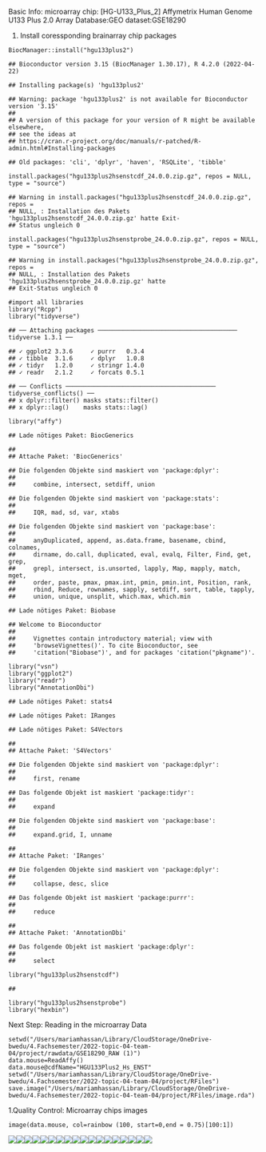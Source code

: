Basic Info: microarray chip: \[HG-U133\_Plus\_2\] Affymetrix Human
Genome U133 Plus 2.0 Array Database:GEO dataset:GSE18290

1.  Install coressponding brainarray chip packages

<!-- -->

    BiocManager::install("hgu133plus2")

    ## Bioconductor version 3.15 (BiocManager 1.30.17), R 4.2.0 (2022-04-22)

    ## Installing package(s) 'hgu133plus2'

    ## Warning: package 'hgu133plus2' is not available for Bioconductor version '3.15'
    ## 
    ## A version of this package for your version of R might be available elsewhere,
    ## see the ideas at
    ## https://cran.r-project.org/doc/manuals/r-patched/R-admin.html#Installing-packages

    ## Old packages: 'cli', 'dplyr', 'haven', 'RSQLite', 'tibble'

    install.packages("hgu133plus2hsenstcdf_24.0.0.zip.gz", repos = NULL, type = "source")

    ## Warning in install.packages("hgu133plus2hsenstcdf_24.0.0.zip.gz", repos =
    ## NULL, : Installation des Pakets 'hgu133plus2hsenstcdf_24.0.0.zip.gz' hatte Exit-
    ## Status ungleich 0

    install.packages("hgu133plus2hsenstprobe_24.0.0.zip.gz", repos = NULL, type = "source")

    ## Warning in install.packages("hgu133plus2hsenstprobe_24.0.0.zip.gz", repos =
    ## NULL, : Installation des Pakets 'hgu133plus2hsenstprobe_24.0.0.zip.gz' hatte
    ## Exit-Status ungleich 0

    #import all libraries
    library("Rcpp")
    library("tidyverse")

    ## ── Attaching packages ─────────────────────────────────────── tidyverse 1.3.1 ──

    ## ✓ ggplot2 3.3.6     ✓ purrr   0.3.4
    ## ✓ tibble  3.1.6     ✓ dplyr   1.0.8
    ## ✓ tidyr   1.2.0     ✓ stringr 1.4.0
    ## ✓ readr   2.1.2     ✓ forcats 0.5.1

    ## ── Conflicts ────────────────────────────────────────── tidyverse_conflicts() ──
    ## x dplyr::filter() masks stats::filter()
    ## x dplyr::lag()    masks stats::lag()

    library("affy")

    ## Lade nötiges Paket: BiocGenerics

    ## 
    ## Attache Paket: 'BiocGenerics'

    ## Die folgenden Objekte sind maskiert von 'package:dplyr':
    ## 
    ##     combine, intersect, setdiff, union

    ## Die folgenden Objekte sind maskiert von 'package:stats':
    ## 
    ##     IQR, mad, sd, var, xtabs

    ## Die folgenden Objekte sind maskiert von 'package:base':
    ## 
    ##     anyDuplicated, append, as.data.frame, basename, cbind, colnames,
    ##     dirname, do.call, duplicated, eval, evalq, Filter, Find, get, grep,
    ##     grepl, intersect, is.unsorted, lapply, Map, mapply, match, mget,
    ##     order, paste, pmax, pmax.int, pmin, pmin.int, Position, rank,
    ##     rbind, Reduce, rownames, sapply, setdiff, sort, table, tapply,
    ##     union, unique, unsplit, which.max, which.min

    ## Lade nötiges Paket: Biobase

    ## Welcome to Bioconductor
    ## 
    ##     Vignettes contain introductory material; view with
    ##     'browseVignettes()'. To cite Bioconductor, see
    ##     'citation("Biobase")', and for packages 'citation("pkgname")'.

    library("vsn")
    library("ggplot2")
    library("readr")
    library("AnnotationDbi")

    ## Lade nötiges Paket: stats4

    ## Lade nötiges Paket: IRanges

    ## Lade nötiges Paket: S4Vectors

    ## 
    ## Attache Paket: 'S4Vectors'

    ## Die folgenden Objekte sind maskiert von 'package:dplyr':
    ## 
    ##     first, rename

    ## Das folgende Objekt ist maskiert 'package:tidyr':
    ## 
    ##     expand

    ## Die folgenden Objekte sind maskiert von 'package:base':
    ## 
    ##     expand.grid, I, unname

    ## 
    ## Attache Paket: 'IRanges'

    ## Die folgenden Objekte sind maskiert von 'package:dplyr':
    ## 
    ##     collapse, desc, slice

    ## Das folgende Objekt ist maskiert 'package:purrr':
    ## 
    ##     reduce

    ## 
    ## Attache Paket: 'AnnotationDbi'

    ## Das folgende Objekt ist maskiert 'package:dplyr':
    ## 
    ##     select

    library("hgu133plus2hsenstcdf")

    ## 

    library("hgu133plus2hsenstprobe")
    library("hexbin")

Next Step: Reading in the microarray Data

    setwd("/Users/mariamhassan/Library/CloudStorage/OneDrive-bwedu/4.Fachsemester/2022-topic-04-team-04/project/rawdata/GSE18290_RAW (1)")
    data.mouse=ReadAffy()
    data.mouse@cdfName="HGU133Plus2_Hs_ENST"
    setwd("/Users/mariamhassan/Library/CloudStorage/OneDrive-bwedu/4.Fachsemester/2022-topic-04-team-04/project/RFiles")
    save.image("/Users/mariamhassan/Library/CloudStorage/OneDrive-bwedu/4.Fachsemester/2022-topic-04-team-04/project/RFiles/image.rda")

1.Quality Control: Microarray chips images

    image(data.mouse, col=rainbow (100, start=0,end = 0.75)[100:1])

![](Projekt_Markdown_files/figure-markdown_strict/unnamed-chunk-4-1.png)![](Projekt_Markdown_files/figure-markdown_strict/unnamed-chunk-4-2.png)![](Projekt_Markdown_files/figure-markdown_strict/unnamed-chunk-4-3.png)![](Projekt_Markdown_files/figure-markdown_strict/unnamed-chunk-4-4.png)![](Projekt_Markdown_files/figure-markdown_strict/unnamed-chunk-4-5.png)![](Projekt_Markdown_files/figure-markdown_strict/unnamed-chunk-4-6.png)![](Projekt_Markdown_files/figure-markdown_strict/unnamed-chunk-4-7.png)![](Projekt_Markdown_files/figure-markdown_strict/unnamed-chunk-4-8.png)![](Projekt_Markdown_files/figure-markdown_strict/unnamed-chunk-4-9.png)![](Projekt_Markdown_files/figure-markdown_strict/unnamed-chunk-4-10.png)![](Projekt_Markdown_files/figure-markdown_strict/unnamed-chunk-4-11.png)![](Projekt_Markdown_files/figure-markdown_strict/unnamed-chunk-4-12.png)![](Projekt_Markdown_files/figure-markdown_strict/unnamed-chunk-4-13.png)![](Projekt_Markdown_files/figure-markdown_strict/unnamed-chunk-4-14.png)![](Projekt_Markdown_files/figure-markdown_strict/unnamed-chunk-4-15.png)![](Projekt_Markdown_files/figure-markdown_strict/unnamed-chunk-4-16.png)![](Projekt_Markdown_files/figure-markdown_strict/unnamed-chunk-4-17.png)![](Projekt_Markdown_files/figure-markdown_strict/unnamed-chunk-4-18.png)
